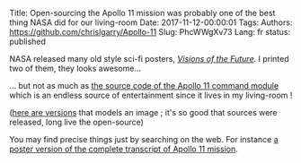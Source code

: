 Title: Open-sourcing the Apollo 11 mission was probably one of the best thing NASA did for our living-room
Date: 2017-11-12-00:00:01
Tags: 
Authors: https://github.com/chrislgarry/Apollo-11
Slug: PhcWWgXv73
Lang: fr
status: published

NASA released many old style sci-fi posters, [*Visions of the Future*](https://www.jpl.nasa.gov/visions-of-the-future/). I printed two of them, they looks awesome…

… but not as much as [the source code of the Apollo 11 command module](https://imgur.com/gallery/K1vmn)
which is an endless source of entertainment since it lives in my living-room !

([here are versions](https://codeposters.io/collections/apollo) that models an image ; it's so good that sources were released, long live the open-source)

You may find precise things just by searching on the web.
For instance [a poster version of the complete transcript of Apollo 11 mission](https://www.reddit.com/r/space/comments/2moz2q/i_made_a_90x215cm_poster_of_the_complete_apollo/?st=j7reaj8k&sh=301545cd).
